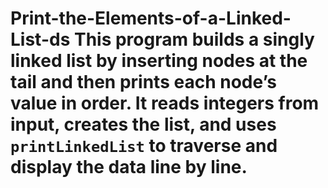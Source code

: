 # Print-the-Elements-of-a-Linked-List-ds This program builds a singly linked list by inserting nodes at the **tail** and then prints each node’s value in order. It reads integers from input, creates the list, and uses `printLinkedList` to traverse and display the data line by line.
